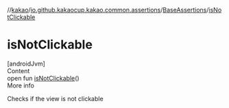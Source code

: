 //[kakao](../../../index.md)/[io.github.kakaocup.kakao.common.assertions](../index.md)/[BaseAssertions](index.md)/[isNotClickable](is-not-clickable.md)



# isNotClickable  
[androidJvm]  
Content  
open fun [isNotClickable](is-not-clickable.md)()  
More info  


Checks if the view is not clickable

  



